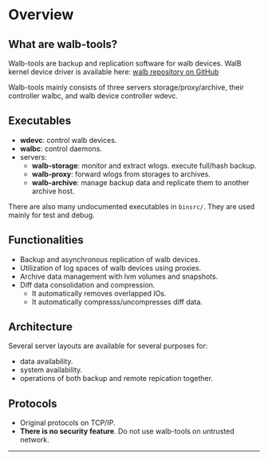 # Overview

## What are walb-tools?

Walb-tools are backup and replication software for walb devices.
WalB kernel device driver is available here:
[walb repository on GitHub](https://github.com/starpos/walb/)

Walb-tools mainly consists of three servers storage/proxy/archive,
their controller walbc, and walb device controller wdevc.

## Executables

- **wdevc**: control walb devices.
- **walbc**: control daemons.
- servers:
  - **walb-storage**: monitor and extract wlogs. execute full/hash backup.
  - **walb-proxy**: forward wlogs from storages to archives.
  - **walb-archive**: manage backup data and replicate them to another archive host.

There are also many undocumented executables in `binsrc/`.
They are used mainly for test and debug.

## Functionalities

- Backup and asynchronous replication of walb devices.
- Utilization of log spaces of walb devices using proxies.
- Archive data management with lvm volumes and snapshots.
- Diff data consolidation and compression.
  - It automatically removes overlapped IOs.
  - It automatically compresss/uncompresses diff data.

## Architecture

Several server layouts are available for several purposes for:

- data availability.
- system availability.
- operations of both backup and remote repication together.

## Protocols

- Original protocols on TCP/IP.
- **There is no security feature**.
  Do not use walb-tools on untrusted network.

-----
